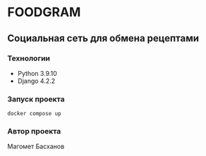 # FOODGRAM
## Социальная сеть для обмена рецептами
### Технологии
- Python 3.9.10
- Django 4.2.2
### Запуск проекта
```docker compose up```
### Автор проекта
Магомет Басханов